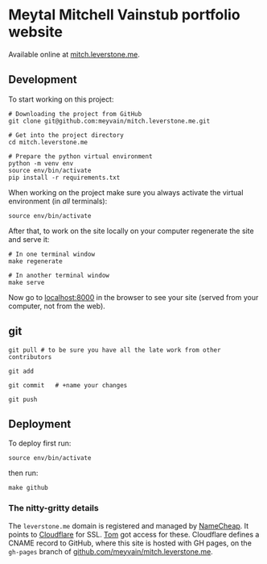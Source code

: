 # Meytal Mitchell Vainstub portfolio website

Available online at [mitch.leverstone.me](https://mitch.leverstone.me).

## Development

To start working on this project:

    # Downloading the project from GitHub
    git clone git@github.com:meyvain/mitch.leverstone.me.git

    # Get into the project directory
    cd mitch.leverstone.me

    # Prepare the python virtual environment
    python -m venv env
    source env/bin/activate
    pip install -r requirements.txt

When working on the project make sure you always activate the virtual environment (in *all* terminals):

    source env/bin/activate

After that, to work on the site locally on your computer regenerate the site and serve it:

    # In one terminal window
    make regenerate

    # In another terminal window
    make serve

Now go to [localhost:8000](http://localhost:8000) in the browser to see your site (served from your computer, not from the web).

## git

    git pull # to be sure you have all the late work from other contributors

    git add

    git commit   # +name your changes

    git push

## Deployment

To deploy first run:

    source env/bin/activate

then run:

    make github

### The nitty-gritty details

The `leverstone.me` domain is registered and managed by [NameCheap](https://www.namecheap.com/).
It points to [Cloudflare](https://cloudflare.com/) for SSL. [Tom](https://github.com/nagasak45) got access for these. Cloudflare defines a CNAME record to GitHub, where this site is hosted with GH pages, on the `gh-pages` branch of [github.com/meyvain/mitch.leverstone.me](https://github.com/meyvain/mitch.leverstone.me).
